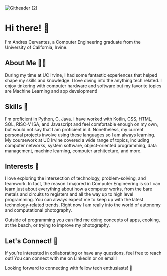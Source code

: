 ![Githeader (2)](https://github.com/cervand/cervand/assets/95746489/6b521001-1b71-44b8-bb7c-99aaedefc252)

# Hi there! 👋
I'm Andres Cervantes, a Computer Engineering graduate from the University of California, Irvine.

## About Me 👨‍💻
During my time at UC Irvine, I had some fantastic experiences that helped shape my skills and knowledge. I love diving into the anything tech related. I enjoy tinkering with computer hardware and software but my favorite topics are Machine Learning and app development! 

## Skills 🔨
I'm proficient in Python, C, Java. I have worked with Kotlin, CSS, HTML, SQL, RISC-V ISA, and Javascript and feel comfortable enough on my own, but would not say that I am proficient in it. Nonetheless, my current personal projects involve using these languages so I am always learning. My coursework at UC Irvine covered a wide range of topics, including computer networks, system software, object-oriented programming, data management, machine learning, computer architecture, and more.

## Interests 🥤
I love exploring the intersection of technology, problem-solving, and teamwork. In fact, the reason I majored in Computer Engineering is so I can learn just about everything about how a computer works, from the bare metals and circuits to registers and all the way up to high level programming. You can always expect me to keep up with the latest technology-related trends. Right now I am really into the world of autonomy and computational photography. 

Outside of programming you can find me doing concepts of apps, cooking, at the beach, or trying to improve my photography. 

## Let's Connect! 🤝
If you're interested in collaborating or have any questions, feel free to reach out! You can connect with me on LinkedIn or on email!

Looking forward to connecting with fellow tech enthusiasts! 🚀


<!---
cervand/cervand is a ✨ special ✨ repository because its `README.md` (this file) appears on your GitHub profile.
You can click the Preview link to take a look at your changes.
--->
